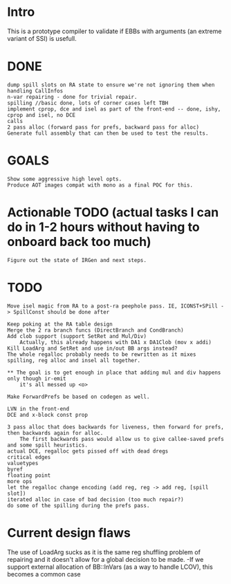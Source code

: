 # Intro

This is a prototype compiler to validate if EBBs with arguments (an extreme variant of SSI) is usefull.


# DONE
	dump spill slots on RA state to ensure we're not ignoring them when handling CallInfos
	n-var repairing - done for trivial repair.
	spilling //basic done, lots of corner cases left TBH
	implement cprop, dce and isel as part of the front-end -- done, ishy, cprop and isel, no DCE
	calls
	2 pass alloc (forward pass for prefs, backward pass for alloc)
	Generate full assembly that can then be used to test the results.

# GOALS
	Show some aggressive high level opts.
	Produce AOT images compat with mono as a final POC for this.

# Actionable TODO (actual tasks I can do in 1-2 hours without having to onboard back too much)
	Figure out the state of IRGen and next steps.


# TODO
	Move isel magic from RA to a post-ra peephole pass. IE, ICONST+SPill -> SpillConst should be done after

	Keep poking at the RA table design
	Merge the 2 ra branch funcs (DirectBranch and CondBranch)
	Add clob support (support SetRet and Mul/Div)
		Actually, this already happens with DA1 x DA1Clob (mov x addi)
	Kill LoadArg and SetRet and use in/out BB args instead?
	The whole regalloc probably needs to be rewritten as it mixes spilling, reg alloc and insel all together.

	** The goal is to get enough in place that adding mul and div happens only though ir-emit
		it's all messed up <o>

	Make ForwardPrefs be based on codegen as well.

 	LVN in the front-end
	DCE and x-block const prop

	3 pass alloc that does backwards for liveness, then forward for prefs, then backwards again for alloc.
		The first backwards pass would allow us to give callee-saved prefs and some spill heuristics.
	actual DCE, regalloc gets pissed off with dead dregs
	critical edges
	valuetypes
	byref
	floating point
	more ops
	let the regalloc change encoding (add reg, reg -> add reg, [spill slot])
	iterated alloc in case of bad decision (too much repair?)
	do some of the spilling during the prefs pass.

# Current design flaws

The use of LoadArg sucks as it is the same reg shuffling problem of repairing and it doesn't allow for a global decision to be made.
	-If we support external allocation of BB::InVars (as a way to handle LCOV), this becomes a common case
